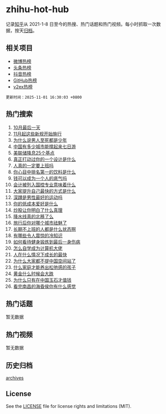 # zhihu-hot-hub

记录[知乎](https://www.zhihu.com/)从 2021-1-8 日至今的热搜、热门话题和热门视频。每小时抓取一次数据，按天[归档](archives)。

## 相关项目

- [微博热榜](https://github.com/lonnyzhang423/weibo-hot-hub)
- [头条热榜](https://github.com/lonnyzhang423/toutiao-hot-hub)
- [抖音热榜](https://github.com/lonnyzhang423/douyin-hot-hub)
- [GitHub热榜](https://github.com/lonnyzhang423/github-hot-hub)
- [v2ex热榜](https://github.com/lonnyzhang423/v2ex-hot-hub)


`更新时间：2025-11-01 16:30:03 +0800`

## 热门搜索

1. [10月最后一天](https://www.zhihu.com/search?q=10%E6%9C%88%E6%9C%80%E5%90%8E%E4%B8%80%E5%A4%A9)
1. [11月起这些新规开始施行](https://www.zhihu.com/search?q=11%E6%9C%88%E8%B5%B7%E8%BF%99%E4%BA%9B%E6%96%B0%E8%A7%84%E5%BC%80%E5%A7%8B%E6%96%BD%E8%A1%8C)
1. [为什么说男人至死都是少年](https://www.zhihu.com/search?q=%E4%B8%BA%E4%BB%80%E4%B9%88%E8%AF%B4%E7%94%B7%E4%BA%BA%E8%87%B3%E6%AD%BB%E9%83%BD%E6%98%AF%E5%B0%91%E5%B9%B4)
1. [中国有多少城市能撑起来七日游](https://www.zhihu.com/search?q=%E4%B8%AD%E5%9B%BD%E6%9C%89%E5%A4%9A%E5%B0%91%E5%9F%8E%E5%B8%82%E8%83%BD%E6%92%91%E8%B5%B7%E6%9D%A5%E4%B8%83%E6%97%A5%E6%B8%B8)
1. [美联储降息25个基点](https://www.zhihu.com/search?q=%E7%BE%8E%E8%81%94%E5%82%A8%E9%99%8D%E6%81%AF25%E4%B8%AA%E5%9F%BA%E7%82%B9)
1. [真正打动过你的一个设计是什么](https://www.zhihu.com/search?q=%E7%9C%9F%E6%AD%A3%E6%89%93%E5%8A%A8%E8%BF%87%E4%BD%A0%E7%9A%84%E4%B8%80%E4%B8%AA%E8%AE%BE%E8%AE%A1%E6%98%AF%E4%BB%80%E4%B9%88)
1. [人真的一定要上班吗](https://www.zhihu.com/search?q=%E4%BA%BA%E7%9C%9F%E7%9A%84%E4%B8%80%E5%AE%9A%E8%A6%81%E4%B8%8A%E7%8F%AD%E5%90%97)
1. [你心目中排名第一的饮料是什么](https://www.zhihu.com/search?q=%E4%BD%A0%E5%BF%83%E7%9B%AE%E4%B8%AD%E6%8E%92%E5%90%8D%E7%AC%AC%E4%B8%80%E7%9A%84%E9%A5%AE%E6%96%99%E6%98%AF%E4%BB%80%E4%B9%88)
1. [钱可以成为一个人的底气吗](https://www.zhihu.com/search?q=%E9%92%B1%E5%8F%AF%E4%BB%A5%E6%88%90%E4%B8%BA%E4%B8%80%E4%B8%AA%E4%BA%BA%E7%9A%84%E5%BA%95%E6%B0%94%E5%90%97)
1. [会计被列入国控专业意味着什么](https://www.zhihu.com/search?q=%E4%BC%9A%E8%AE%A1%E8%A2%AB%E5%88%97%E5%85%A5%E5%9B%BD%E6%8E%A7%E4%B8%93%E4%B8%9A%E6%84%8F%E5%91%B3%E7%9D%80%E4%BB%80%E4%B9%88)
1. [大家提升自己最快的方式是什么](https://www.zhihu.com/search?q=%E5%A4%A7%E5%AE%B6%E6%8F%90%E5%8D%87%E8%87%AA%E5%B7%B1%E6%9C%80%E5%BF%AB%E7%9A%84%E6%96%B9%E5%BC%8F%E6%98%AF%E4%BB%80%E4%B9%88)
1. [深蹲是男性最好的运动吗](https://www.zhihu.com/search?q=%E6%B7%B1%E8%B9%B2%E6%98%AF%E7%94%B7%E6%80%A7%E6%9C%80%E5%A5%BD%E7%9A%84%E8%BF%90%E5%8A%A8%E5%90%97)
1. [你的低成本爱好是什么](https://www.zhihu.com/search?q=%E4%BD%A0%E7%9A%84%E4%BD%8E%E6%88%90%E6%9C%AC%E7%88%B1%E5%A5%BD%E6%98%AF%E4%BB%80%E4%B9%88)
1. [炒股让你明白了什么真理](https://www.zhihu.com/search?q=%E7%82%92%E8%82%A1%E8%AE%A9%E4%BD%A0%E6%98%8E%E7%99%BD%E4%BA%86%E4%BB%80%E4%B9%88%E7%9C%9F%E7%90%86)
1. [降水线真的北移了么](https://www.zhihu.com/search?q=%E9%99%8D%E6%B0%B4%E7%BA%BF%E7%9C%9F%E7%9A%84%E5%8C%97%E7%A7%BB%E4%BA%86%E4%B9%88)
1. [旅行后你对哪个城市祛魅了](https://www.zhihu.com/search?q=%E6%97%85%E8%A1%8C%E5%90%8E%E4%BD%A0%E5%AF%B9%E5%93%AA%E4%B8%AA%E5%9F%8E%E5%B8%82%E7%A5%9B%E9%AD%85%E4%BA%86)
1. [长期不上班的人都是什么状态啊](https://www.zhihu.com/search?q=%E9%95%BF%E6%9C%9F%E4%B8%8D%E4%B8%8A%E7%8F%AD%E7%9A%84%E4%BA%BA%E9%83%BD%E6%98%AF%E4%BB%80%E4%B9%88%E7%8A%B6%E6%80%81%E5%95%8A)
1. [有哪些令人震惊的冷知识](https://www.zhihu.com/search?q=%E6%9C%89%E5%93%AA%E4%BA%9B%E4%BB%A4%E4%BA%BA%E9%9C%87%E6%83%8A%E7%9A%84%E5%86%B7%E7%9F%A5%E8%AF%86)
1. [如何看待健身锻炼到最后一身伤病](https://www.zhihu.com/search?q=%E5%A6%82%E4%BD%95%E7%9C%8B%E5%BE%85%E5%81%A5%E8%BA%AB%E9%94%BB%E7%82%BC%E5%88%B0%E6%9C%80%E5%90%8E%E4%B8%80%E8%BA%AB%E4%BC%A4%E7%97%85)
1. [怎么自学成为计算机大佬](https://www.zhihu.com/search?q=%E6%80%8E%E4%B9%88%E8%87%AA%E5%AD%A6%E6%88%90%E4%B8%BA%E8%AE%A1%E7%AE%97%E6%9C%BA%E5%A4%A7%E4%BD%AC)
1. [人在什么情况下成长的最快](https://www.zhihu.com/search?q=%E4%BA%BA%E5%9C%A8%E4%BB%80%E4%B9%88%E6%83%85%E5%86%B5%E4%B8%8B%E6%88%90%E9%95%BF%E7%9A%84%E6%9C%80%E5%BF%AB)
1. [为什么大家都不提中国空间站了](https://www.zhihu.com/search?q=%E4%B8%BA%E4%BB%80%E4%B9%88%E5%A4%A7%E5%AE%B6%E9%83%BD%E4%B8%8D%E6%8F%90%E4%B8%AD%E5%9B%BD%E7%A9%BA%E9%97%B4%E7%AB%99%E4%BA%86)
1. [什么家庭才能养出松弛感的孩子](https://www.zhihu.com/search?q=%E4%BB%80%E4%B9%88%E5%AE%B6%E5%BA%AD%E6%89%8D%E8%83%BD%E5%85%BB%E5%87%BA%E6%9D%BE%E5%BC%9B%E6%84%9F%E7%9A%84%E5%AD%A9%E5%AD%90)
1. [黄金什么时候会大跌](https://www.zhihu.com/search?q=%E9%BB%84%E9%87%91%E4%BB%80%E4%B9%88%E6%97%B6%E5%80%99%E4%BC%9A%E5%A4%A7%E8%B7%8C)
1. [为什么只有在中国玉石才值钱](https://www.zhihu.com/search?q=%E4%B8%BA%E4%BB%80%E4%B9%88%E5%8F%AA%E6%9C%89%E5%9C%A8%E4%B8%AD%E5%9B%BD%E7%8E%89%E7%9F%B3%E6%89%8D%E5%80%BC%E9%92%B1)
1. [看完南昌的海昏侯你有什么感觉](https://www.zhihu.com/search?q=%E7%9C%8B%E5%AE%8C%E5%8D%97%E6%98%8C%E7%9A%84%E6%B5%B7%E6%98%8F%E4%BE%AF%E4%BD%A0%E6%9C%89%E4%BB%80%E4%B9%88%E6%84%9F%E8%A7%89)

## 热门话题

暂无数据

## 热门视频

暂无数据

## 历史归档

[archives](archives)

## License

See the [LICENSE](LICENSE) file for license rights and limitations (MIT).
